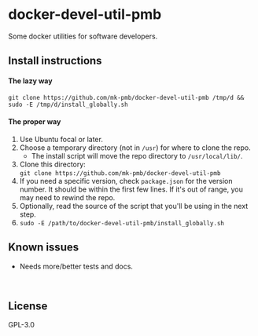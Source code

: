 ﻿
<!--#echo json="package.json" key="name" underline="=" -->
docker-devel-util-pmb
=====================
<!--/#echo -->

<!--#echo json="package.json" key="description" -->
Some docker utilities for software developers.
<!--/#echo -->




Install instructions
--------------------

#### The lazy way

`git clone https://github.com/mk-pmb/docker-devel-util-pmb /tmp/d && sudo -E /tmp/d/install_globally.sh`


#### The proper way

1.  Use Ubuntu focal or later.
1.  Choose a temporary directory (not in `/usr`) for where to clone the repo.
    * The install script will move the repo directory to `/usr/local/lib/`.
1.  Clone this directory:<br>
    `git clone https://github.com/mk-pmb/docker-devel-util-pmb`
1.  If you need a specific version, check `package.json` for
    the version number. It should be within the first few lines.
    If it's out of range, you may need to rewind the repo.
1.  Optionally, read the source of
    the script that you'll be using in the next step.
1.  `sudo -E /path/to/docker-devel-util-pmb/install_globally.sh`



Known issues
------------

* Needs more/better tests and docs.




&nbsp;


License
-------
<!--#echo json="package.json" key=".license" -->
GPL-3.0
<!--/#echo -->
